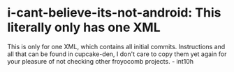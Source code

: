 i-cant-believe-its-not-android: This literally only has one XML
===========================================

This is only for one XML, which contains all initial commits. Instructions and all that can be found in cupcake-den, I don't care to copy them yet again for your pleasure of not checking other froyocomb projects. - int10h

